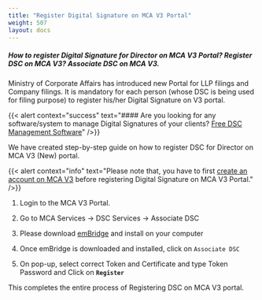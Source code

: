 ```yaml
---
title: "Register Digital Signature on MCA V3 Portal"
weight: 507
layout: docs
---
```


##### How to register Digital Signature for Director on MCA V3 Portal? Register DSC on MCA V3? Associate DSC on MCA V3.

Ministry of Corporate Affairs has introduced new Portal for LLP filings and Company filings. It is mandatory for each person (whose DSC is being used for filing purpose) to register his/her Digital Signature on V3 portal.

{{< alert context="success" text="#### Are you looking for any software/system to manage Digital Signatures of your clients? [Free DSC Management Software](https://dscmanagement.corprodoc.com/)" />}}

We have created step-by-step guide on how to register DSC for Director on MCA V3 (New) portal.

{{< alert context="info" text="Please note that, you have to first [create an account on MCA V3](technical-guide/mca-website/digital-siganture-on-mca/register-digital-signature-on-mca-v3-portal/) before registering Digital Signature on MCA V3 Portal." />}}

1. Login to the MCA V3 Portal.

2. Go to MCA Services -> DSC Services -> Associate DSC

3. Please download [emBridge](https://embridge.emudhra.com/) and install on your computer

4. Once emBridge is downloaded and installed, click on `Associate DSC`

5. On pop-up, select correct Token and Certificate and type Token Password and Click on **`Register`**

This completes the entire process of Registering DSC on MCA V3 portal.&#x20;